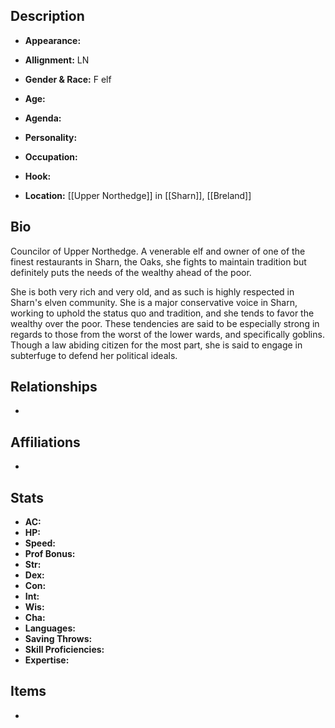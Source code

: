 ## Description
- **Appearance:** 

- **Allignment:** LN

- **Gender & Race:** F elf

- **Age:** 

- **Agenda:** 

- **Personality:** 

- **Occupation:** 

- **Hook:** 

- **Location:** [[Upper Northedge]] in [[Sharn]], [[Breland]]

## Bio
Councilor of Upper Northedge. A venerable elf and owner of one of the finest restaurants in Sharn, the Oaks, she fights to maintain tradition but definitely puts the needs of the wealthy ahead of the poor. 

She is both very rich and very old, and as such is highly respected in Sharn's elven community. She is a major conservative voice in Sharn, working to uphold the status quo and tradition, and she tends to favor the wealthy over the poor. These tendencies are said to be especially strong in regards to those from the worst of the lower wards, and specifically goblins. Though a law abiding citizen for the most part, she is said to engage in subterfuge to defend her political ideals.

## Relationships
- 

## Affiliations
- 

## Stats
- **AC:** 
- **HP:** 
- **Speed:** 
- **Prof Bonus:** 
- **Str:** 
- **Dex:** 
- **Con:** 
- **Int:** 
- **Wis:** 
- **Cha:** 
- **Languages:** 
- **Saving Throws:** 
- **Skill Proficiencies:** 
- **Expertise:** 


## Items
- 
